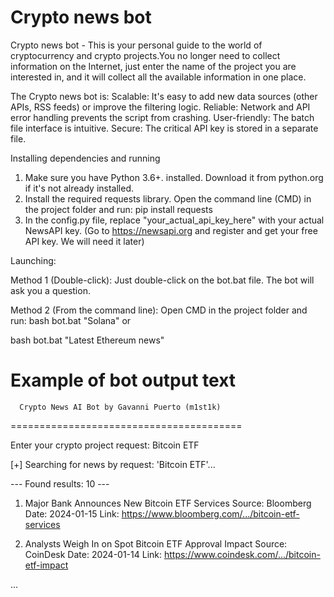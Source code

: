 # Crypto news bot
Crypto news bot - This is your personal guide to the world of cryptocurrency and crypto projects.You no longer need to collect information on the Internet, just enter the name of the project you are interested in, and it will collect all the available information in one place.

The Crypto news bot is:
Scalable: It's easy to add new data sources (other APIs, RSS feeds) or improve the filtering logic.
Reliable: Network and API error handling prevents the script from crashing.
User-friendly: The batch file interface is intuitive. 
Secure: The critical API key is stored in a separate file.

Installing dependencies and running

1. Make sure you have Python 3.6+. installed. Download it from python.org if it's not already installed.
2. Install the required requests library. Open the command line (CMD) in the project folder and run:
pip install requests
3. In the config.py file, replace "your_actual_api_key_here" with your actual NewsAPI key. (Go to https://newsapi.org and register and get your free API key. We will need it later)


Launching:

Method 1 (Double-click): Just double-click on the bot.bat file. The bot will ask you a question.

Method 2 (From the command line): Open CMD in the project folder and run:
bash
bot.bat "Solana"
or

bash
bot.bat "Latest Ethereum news"




Example of bot output
text
========================================
      Crypto News AI Bot by Gavanni Puerto (m1st1k)
========================================

Enter your crypto project request: Bitcoin ETF

[+] Searching for news by request: 'Bitcoin ETF'...

--- Found results: 10 ---

1. Major Bank Announces New Bitcoin ETF Services
 Source: Bloomberg
 Date: 2024-01-15
 Link: https://www.bloomberg.com/.../bitcoin-etf-services

2. Analysts Weigh In on Spot Bitcoin ETF Approval Impact
 Source: CoinDesk
 Date: 2024-01-14
 Link: https://www.coindesk.com/.../bitcoin-etf-impact

...
